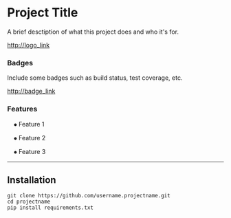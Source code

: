 # Project Title

A brief desctiption of what this project does and who it's for.

<http://logo_link>

### Badges

Include some badges such as build status, test coverage, etc.

<http://badge_link>

### Features

&nbsp;&nbsp;&nbsp;&nbsp;⦁ Feature 1

&nbsp;&nbsp;&nbsp;&nbsp;⦁ Feature 2

&nbsp;&nbsp;&nbsp;&nbsp;⦁ Feature 3

---
## Installation

    git clone https://github.com/username.projectname.git
    cd projectname
    pip install requirements.txt
    
